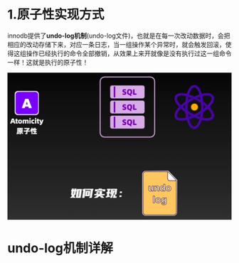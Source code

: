 # 1.原子性实现方式

innodb提供了**undo-log机制**(undo-log文件)，也就是在每一次改动数据时，会把相应的改动存储下来，对应一条日志，当一组操作某个异常时，就会触发回滚，使得这组操作已经执行的命令全部撤销，从效果上来开就像是没有执行过这一组命令一样！这就是执行的原子性！



![alt text](../../img/原子性如何实现的？.png)

# undo-log机制详解
